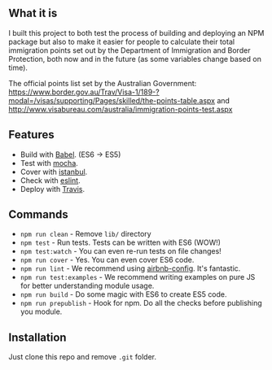 ## What it is

I built this project to both test the process of building and deploying an NPM package but also to make it easier for people to calculate their total immigration points set out by the Department of Immigration and Border Protection, both now and in the future (as some variables change based on time).

The official points list set by the Australian Government:
https://www.border.gov.au/Trav/Visa-1/189-?modal=/visas/supporting/Pages/skilled/the-points-table.aspx
and
http://www.visabureau.com/australia/immigration-points-test.aspx

## Features

* Build with [Babel](https://babeljs.io). (ES6 -> ES5)
* Test with [mocha](https://mochajs.org).
* Cover with [istanbul](https://github.com/gotwarlost/istanbul).
* Check with [eslint](eslint.org).
* Deploy with [Travis](travis-ci.org).

## Commands
- `npm run clean` - Remove `lib/` directory
- `npm test` - Run tests. Tests can be written with ES6 (WOW!)
- `npm test:watch` - You can even re-run tests on file changes!
- `npm run cover` - Yes. You can even cover ES6 code.
- `npm run lint` - We recommend using [airbnb-config](https://github.com/airbnb/javascript/tree/master/packages/eslint-config-airbnb). It's fantastic.
- `npm run test:examples` - We recommend writing examples on pure JS for better understanding module usage.
- `npm run build` - Do some magic with ES6 to create ES5 code.
- `npm run prepublish` - Hook for npm. Do all the checks before publishing you module.

## Installation
Just clone this repo and remove `.git` folder.
